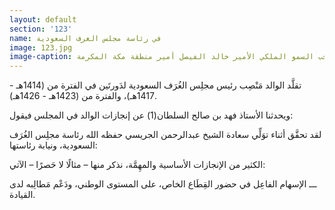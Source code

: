 ```yaml
---
layout: default
section: '123'
name: في رئاسة مجلس الغرف السعودية
image: 123.jpg
image-caption: الجريسي مع صاحب السمو الملكي الأمير خالد الفيصل أمير منطقة مكة المكرمة
---
```


تقلَّد الوالد مَنْصِب رئيس مجلِس الغُرَف السعودية لدَورتَين في الفترة من (1414هـ - 1417هـ)، والفترة من (1423هـ - 1426هـ).

ويحدثنا الأستاذ فهد بن صالح السلطان(1) عن إنجازات الوالد في المجلس فيقول:

 لقد تحقَّق أثناء توَلِّي سعادة الشيخ عبدالرحمن الجريسي حفظه الله رئاسة مجلِس الغُرَف السعودية، ونيابة رئاستها:

 الكثير من الإنجازات الأساسية والمهِمَّة، نذكر منها – مثالًا لا حَصرًا – الآتي:

ـــ الإسهام الفاعِل في حضور القِطَاع الخاص، على المستوى الوطني، ودَعْم مَطالِبه لدى القيادة.